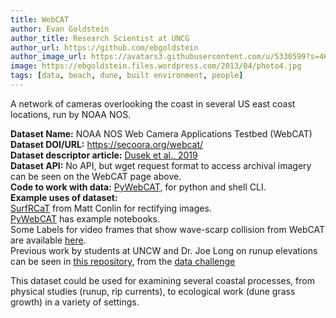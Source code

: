 ```yaml
---
title: WebCAT
author: Evan Goldstein
author_title: Research Scientist at UNCG
author_url: https://github.com/ebgoldstein
author_image_url: https://avatars3.githubusercontent.com/u/5330599?s=460&u=53cdb42ea74d7781c00feb1810496e02e781e247&v=4
image: https://ebgoldstein.files.wordpress.com/2013/04/photo4.jpg
tags: [data, beach, dune, built environment, people]
---
```


A network of cameras overlooking the coast in several US east coast locations, run by NOAA NOS.

<!--truncate-->

**Dataset Name:** NOAA NOS Web Camera Applications Testbed (WebCAT)  
**Dataset DOI/URL:** https://secoora.org/webcat/  
**Dataset descriptor article:** [Dusek et al., 2019](https://doi.org/10.3389/fmars.2019.00353)  
**Dataset API:** No API, but wget request format to access archival imagery can be seen on the WebCAT page above.  
**Code to work with data:** [PyWebCAT](https://github.com/UNCG-DAISY/PyWebCAT), for python and shell CLI.  
**Example uses of dataset:**  
[SurfRCaT](https://github.com/conlin-matt/SurfRCaT) from Matt Conlin for rectifying images.  
[PyWebCAT](https://github.com/UNCG-DAISY/PyWebCAT) has example notebooks.  
Some Labels for video frames that show wave-scarp collision from WebCAT are available [here](https://doi.org/10.6084/m9.figshare.12765494.v1).  
Previous work by students at UNCW and Dr. Joe Long on runup elevations can be seen in [this repository](https://github.com/Kelseaedwing/SECOORA), from the [data challenge](https://secoora.org/meet-the-2019-data-challenge-winners/)



This dataset could be used for examining several coastal processes, from physical studies (runup, rip currents), to ecological work (dune grass growth) in a variety of settings. 


